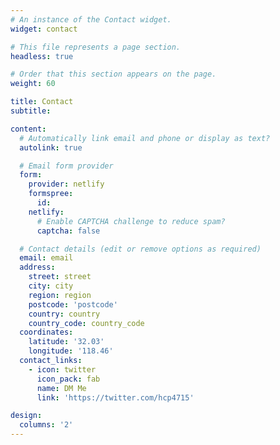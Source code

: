 ```yaml
---
# An instance of the Contact widget.
widget: contact

# This file represents a page section.
headless: true

# Order that this section appears on the page.
weight: 60

title: Contact
subtitle:

content:
  # Automatically link email and phone or display as text?
  autolink: true

  # Email form provider
  form:
    provider: netlify
    formspree:
      id:
    netlify:
      # Enable CAPTCHA challenge to reduce spam?
      captcha: false

  # Contact details (edit or remove options as required)
  email: email
  address:
    street: street
    city: city
    region: region
    postcode: 'postcode'
    country: country
    country_code: country_code
  coordinates:
    latitude: '32.03'
    longitude: '118.46'
  contact_links:
    - icon: twitter
      icon_pack: fab
      name: DM Me
      link: 'https://twitter.com/hcp4715'

design:
  columns: '2'
---
```


